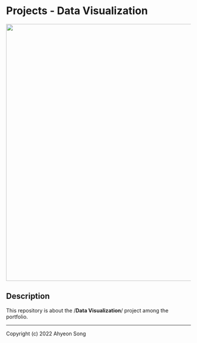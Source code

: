 # Projects - Data Visualization
<img src="https://ifh.cc/g/kofqlZ.png"  width="700">


**Description**
----


This repository is about the /**Data Visualization**/ project among the portfolio.


---
Copyright (c) 2022 Ahyeon Song
